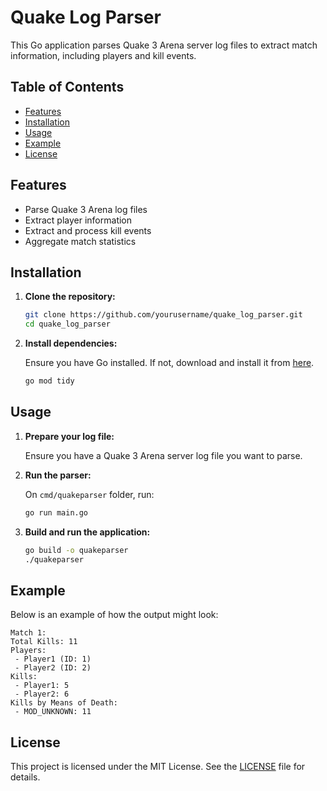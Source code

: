 # Quake Log Parser

This Go application parses Quake 3 Arena server log files to extract match information, including players and kill events.

## Table of Contents

- [Features](#features)
- [Installation](#installation)
- [Usage](#usage)
- [Example](#example)
- [License](#license)

## Features

- Parse Quake 3 Arena log files
- Extract player information
- Extract and process kill events
- Aggregate match statistics

## Installation

1. **Clone the repository:**

   ```bash
   git clone https://github.com/yourusername/quake_log_parser.git
   cd quake_log_parser
   ```

2. **Install dependencies:**

   Ensure you have Go installed. If not, download and install it from [here](https://golang.org/dl/).

   ```bash
   go mod tidy
   ```

## Usage

1. **Prepare your log file:**

   Ensure you have a Quake 3 Arena server log file you want to parse.

2. **Run the parser:**

   On `cmd/quakeparser` folder, run:

   ```bash
   go run main.go
   ```

3. **Build and run the application:**

   ```bash
   go build -o quakeparser
   ./quakeparser
   ```

## Example

Below is an example of how the output might look:

```
Match 1:
Total Kills: 11
Players:
 - Player1 (ID: 1)
 - Player2 (ID: 2)
Kills:
 - Player1: 5
 - Player2: 6
Kills by Means of Death:
 - MOD_UNKNOWN: 11
```

## License

This project is licensed under the MIT License. See the [LICENSE](LICENSE) file for details.
